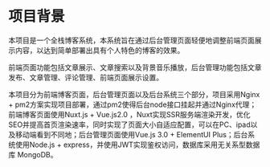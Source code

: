 # 项目背景
本项目是一个全栈博客系统，本系统旨在通过后台管理页面轻便地调整前端页面展示内容，以达到简单部署出具有个人特色的博客的效果。

前端页面功能包括文章展示、文章搜索以及背景音乐播放，后台管理功能包括文章发布、文章管理、评论管理、前端页面展示设置。

本项目分为前端博客页面，后台管理页面以及后台系统三个部分，项目采用Nginx + pm2方案实现项目部署，通过pm2使得后台node接口挂起并通过Nginx代理；前端博客页面使用Nuxt.js + Vue.js2.0 ，Nuxt实现SSR服务端渲染开发，优化SEO并提高首页渲染速率，同时实现了页面大小自适应配置，可以在PC、ipad以及移动端看到不同地；后台管理页面使用Vue.js 3.0 + ElementUI Plus；后台系统使用Node.js + express，并使用JWT实现鉴权访问，数据库采用无关系型数据库 MongoDB。
